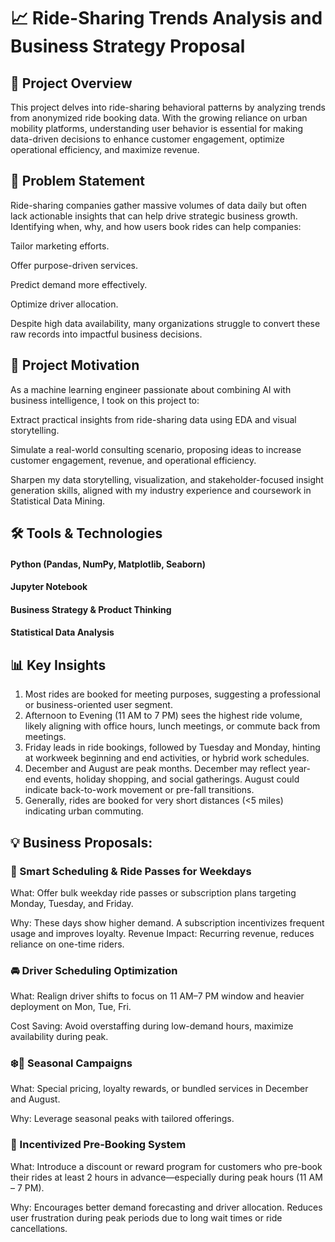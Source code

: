 # 📈 Ride-Sharing Trends Analysis and Business Strategy Proposal
## 🚀 Project Overview

This project delves into ride-sharing behavioral patterns by analyzing trends from anonymized ride booking data. With the growing reliance on urban mobility platforms, understanding user behavior is essential for making data-driven decisions to enhance customer engagement, optimize operational efficiency, and maximize revenue.


## 🧩 Problem Statement

Ride-sharing companies gather massive volumes of data daily but often lack actionable insights that can help drive strategic business growth. Identifying when, why, and how users book rides can help companies:

Tailor marketing efforts.

Offer purpose-driven services.

Predict demand more effectively.

Optimize driver allocation.

Despite high data availability, many organizations struggle to convert these raw records into impactful business decisions.


## 🎯 Project Motivation

As a machine learning engineer passionate about combining AI with business intelligence, I took on this project to:

Extract practical insights from ride-sharing data using EDA and visual storytelling.

Simulate a real-world consulting scenario, proposing ideas to increase customer engagement, revenue, and operational efficiency.

Sharpen my data storytelling, visualization, and stakeholder-focused insight generation skills, aligned with my industry experience and coursework in Statistical Data Mining.


## 🛠️ Tools & Technologies
#### Python (Pandas, NumPy, Matplotlib, Seaborn)

#### Jupyter Notebook

#### Business Strategy & Product Thinking

#### Statistical Data Analysis

## 📊 Key Insights

1.   Most rides are booked for meeting purposes, suggesting a professional or business-oriented user segment.
2.   Afternoon to Evening (11 AM to 7 PM) sees the highest ride volume, likely aligning with office hours, lunch meetings, or commute back from meetings.
3.   Friday leads in ride bookings, followed by Tuesday and Monday, hinting at workweek beginning and end activities, or hybrid work schedules.
4.   December and August are peak months. December may reflect year-end events, holiday shopping, and social gatherings. August could indicate back-to-work movement or pre-fall transitions.
5.   Generally, rides are booked for very short distances (<5 miles) indicating urban commuting.


## 💡 Business Proposals:
### 📆 Smart Scheduling & Ride Passes for Weekdays

What: Offer bulk weekday ride passes or subscription plans targeting Monday, Tuesday, and Friday.

Why: These days show higher demand. A subscription incentivizes frequent usage and improves loyalty.
Revenue Impact: Recurring revenue, reduces reliance on one-time riders.

### 🚘 Driver Scheduling Optimization

What: Realign driver shifts to focus on 11 AM–7 PM window and heavier deployment on Mon, Tue, Fri.

Cost Saving: Avoid overstaffing during low-demand hours, maximize availability during peak.

### ❄️🎉 Seasonal Campaigns 

What: Special pricing, loyalty rewards, or bundled services in December and August.

Why: Leverage seasonal peaks with tailored offerings.

### 📌 Incentivized Pre-Booking System

What: Introduce a discount or reward program for customers who pre-book their rides at least 2 hours in advance—especially during peak hours (11 AM – 7 PM). 

Why: Encourages better demand forecasting and driver allocation. Reduces user frustration during peak periods due to long wait times or ride cancellations.

